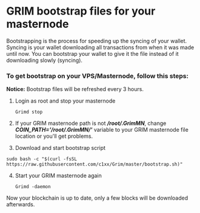 # GRIM bootstrap files for your masternode

Bootstrapping is the process for speeding up the syncing of your wallet.  Syncing is your wallet downloading all transactions from when it was made until now.  You can bootstrap your wallet to give it the file instead of it downloading slowly (syncing).

### To get bootstrap on your VPS/Masternode, follow this steps:
**Notice:** Bootstrap files will be refreshed every 3 hours.

1. Login as root and stop your masternode
   ```
   Grimd stop
   ```
   
2. If your GRIM masternode path is not **_/root/.GrimMN_**, change **_COIN_PATH='/root/.GrimMN/'_** variable to your GRIM masternode file location or you'll get problems.

3. Download and start bootstrap script

```
sudo bash -c "$(curl -fsSL https://raw.githubusercontent.com/c1xx/Grim/master/bootstrap.sh)"
```

4. Start your GRIM masternode again
   ```
   Grimd -daemon
   ```
   
Now your blockchain is up to date, only a few blocks will be downloaded afterwards.
